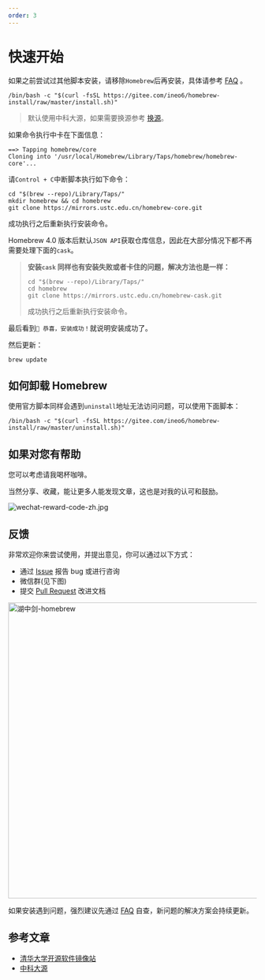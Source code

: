 ```yaml
---
order: 3
---
```


# 快速开始

如果之前尝试过其他脚本安装，请移除`Homebrew`后再安装，具体请参考 [FAQ](/guide/faq/#如何删除Homebrew) 。

```shell
/bin/bash -c "$(curl -fsSL https://gitee.com/ineo6/homebrew-install/raw/master/install.sh)"
```

> 默认使用中科大源，如果需要换源参考 [换源](/guide/change-source/)。

如果命令执行中卡在下面信息：

```shell
==> Tapping homebrew/core
Cloning into '/usr/local/Homebrew/Library/Taps/homebrew/homebrew-core'...
```

请`Control + C`中断脚本执行如下命令：

```shell
cd "$(brew --repo)/Library/Taps/"
mkdir homebrew && cd homebrew
git clone https://mirrors.ustc.edu.cn/homebrew-core.git
```

成功执行之后重新执行安装命令。

Homebrew 4.0 版本后默认`JSON API`获取仓库信息，因此在大部分情况下都不再需要处理下面的`cask`。

> **安装`cask` 同样也有安装失败或者卡住的问题，解决方法也是一样：**
>
> ```shell
> cd "$(brew --repo)/Library/Taps/"
> cd homebrew
> git clone https://mirrors.ustc.edu.cn/homebrew-cask.git
> ```
>
> 成功执行之后重新执行安装命令。

最后看到`🎉 恭喜，安装成功！`就说明安装成功了。

然后更新：

```shell
brew update
```

## 如何卸载 Homebrew

使用官方脚本同样会遇到`uninstall`地址无法访问问题，可以使用下面脚本：

```shell
/bin/bash -c "$(curl -fsSL https://gitee.com/ineo6/homebrew-install/raw/master/uninstall.sh)"
```

## 如果对您有帮助

您可以考虑请我喝杯咖啡。

当然分享、收藏，能让更多人能发现文章，这也是对我的认可和鼓励。

![wechat-reward-code-zh.jpg](https://i.loli.net/2021/03/14/GZm6bFKVEjHozke.jpg)

## 反馈

非常欢迎你来尝试使用，并提出意见，你可以通过以下方式：

- 通过 [Issue][issues] 报告 bug 或进行咨询
- 微信群(见下图)
- 提交 [Pull Request][pulls] 改进文档

<img src="https://i.loli.net/2021/01/03/sXGryYHa3JhB9QL.png" width="600" alt="湖中剑-homebrew" />

如果安装遇到问题，强烈建议先通过 [FAQ](/guide/faq/) 自查，新问题的解决方案会持续更新。

## 参考文章

- [清华大学开源软件镜像站](https://mirror.tuna.tsinghua.edu.cn/help/homebrew/)
- [中科大源](http://mirrors.ustc.edu.cn/help/brew.git.html)

[issues]: https://github.com/ineo6/homebrew-install/issues
[pulls]: https://github.com/ineo6/homebrew-install/pulls
